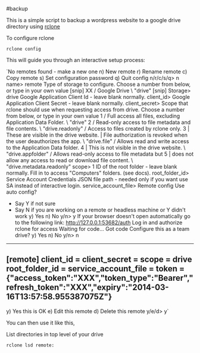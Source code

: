 #backup

This is a simple script to backup a wordpress website to a google drive directory using [rclone](https://rclone.org/)

To configure rclone

`rclone config`

This will guide you through an interactive setup process:

`No remotes found - make a new one
 n) New remote
 r) Rename remote
 c) Copy remote
 s) Set configuration password
 q) Quit config
 n/r/c/s/q> n
 name> remote
 Type of storage to configure.
 Choose a number from below, or type in your own value
 [snip]
 XX / Google Drive
    \ "drive"
 [snip]
 Storage> drive
 Google Application Client Id - leave blank normally.
 client_id>
 Google Application Client Secret - leave blank normally.
 client_secret>
 Scope that rclone should use when requesting access from drive.
 Choose a number from below, or type in your own value
  1 / Full access all files, excluding Application Data Folder.
    \ "drive"
  2 / Read-only access to file metadata and file contents.
    \ "drive.readonly"
    / Access to files created by rclone only.
  3 | These are visible in the drive website.
    | File authorization is revoked when the user deauthorizes the app.
    \ "drive.file"
    / Allows read and write access to the Application Data folder.
  4 | This is not visible in the drive website.
    \ "drive.appfolder"
    / Allows read-only access to file metadata but
  5 | does not allow any access to read or download file content.
    \ "drive.metadata.readonly"
 scope> 1
 ID of the root folder - leave blank normally.  Fill in to access "Computers" folders. (see docs).
 root_folder_id> 
 Service Account Credentials JSON file path - needed only if you want use SA instead of interactive login.
 service_account_file>
 Remote config
 Use auto config?
  * Say Y if not sure
  * Say N if you are working on a remote or headless machine or Y didn't work
 y) Yes
 n) No
 y/n> y
 If your browser doesn't open automatically go to the following link: http://127.0.0.1:53682/auth
 Log in and authorize rclone for access
 Waiting for code...
 Got code
 Configure this as a team drive?
 y) Yes
 n) No
 y/n> n
 --------------------
 [remote]
 client_id = 
 client_secret = 
 scope = drive
 root_folder_id = 
 service_account_file =
 token = {"access_token":"XXX","token_type":"Bearer","refresh_token":"XXX","expiry":"2014-03-16T13:57:58.955387075Z"}
 --------------------
 y) Yes this is OK
 e) Edit this remote
 d) Delete this remote
 y/e/d> y`


You can then use it like this,

List directories in top level of your drive

`rclone lsd remote:`
